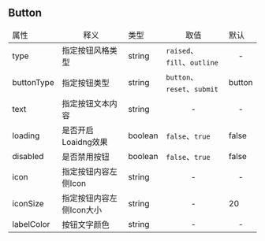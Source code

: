 ## Button

<table>
  <thead>
    <tr>
      <td>属性</td>
      <td align="center">释义</td>
      <td>类型</td>
      <td align="center">取值</td>
      <td>默认</td>
    </tr>
  </thead>
  <tbody>
    <tr>
      <td>type</td>
      <td>指定按钮风格类型</td>
      <td>string</td>
      <td>
        <code>raised</code>、<code>fill</code>、<code>outline</code>
      </td>
      <td align="center">-</td>
    </tr>
    <tr>
      <td>buttonType</td>
      <td>指定按钮类型</td>
      <td>string</td>
      <td>
        <code>button</code>、<code>reset</code>、<code>submit</code>
      </td>
      <td align="center">button</td>
    </tr>
    <tr>
      <td>text</td>
      <td>指定按钮文本内容</td>
      <td>string</td>
      <td align="center">-</td>
      <td align="center">-</td>
    </tr>
    <tr>
      <td>loading</td>
      <td>是否开启Loaidng效果</td>
      <td>boolean</td>
      <td>
        <code>false</code>、<code>true</code>
      </td>
      <td>false</td>
    </tr>
    <tr>
      <td>disabled</td>
      <td>是否禁用按钮</td>
      <td>boolean</td>
      <td>
        <code>false</code>、<code>true</code>
      </td>
      <td>false</td>
    </tr>
    <tr>
      <td>icon</td>
      <td>指定按钮内容左侧Icon</td>
      <td>string</td>
      <td align="center">
        -
      </td>
      <td align="center">-</td>
    </tr>
    <tr>
      <td>iconSize</td>
      <td>指定按钮内容左侧Icon大小</td>
      <td>string</td>
      <td align="center">
        -
      </td>
      <td>20</td>
    </tr>
    <tr>
      <td>labelColor</td>
      <td>按钮文字颜色</td>
      <td>string</td>
      <td align="center">
        -
      </td>
      <td align="center">-</td>
    </tr>
  </tbody>
</table>
